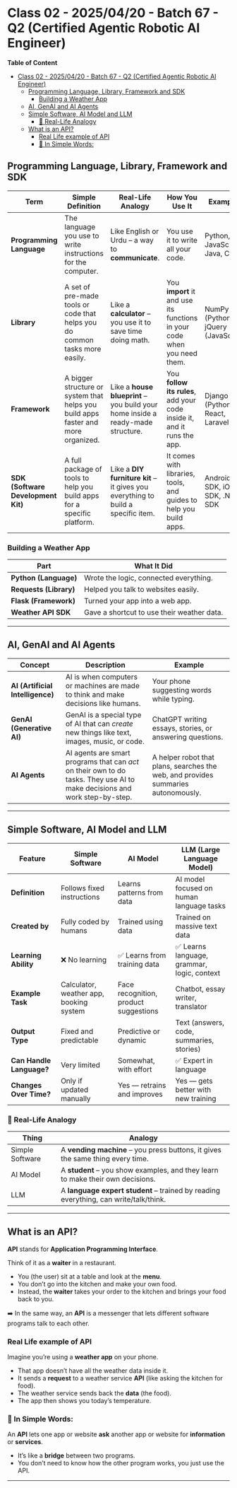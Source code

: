 # Class 02 - 2025/04/20 - Batch 67 - Q2 (Certified Agentic Robotic AI Engineer)

**Table of Content**
- [Class 02 - 2025/04/20 - Batch 67 - Q2 (Certified Agentic Robotic AI Engineer)](#class-02---20250420---batch-67---q2-certified-agentic-robotic-ai-engineer)
  - [Programming Language, Library, Framework and SDK](#programming-language-library-framework-and-sdk)
    - [Building a Weather App](#building-a-weather-app)
  - [AI, GenAI and AI Agents](#ai-genai-and-ai-agents)
  - [Simple Software, AI Model and LLM](#simple-software-ai-model-and-llm)
    - [🧠 Real-Life Analogy](#-real-life-analogy)
  - [What is an API?](#what-is-an-api)
    - [Real Life example of API](#real-life-example-of-api)
    - [🧠 In Simple Words:](#-in-simple-words)

## Programming Language, Library, Framework and SDK

| Term                               | Simple Definition                                                                 | Real-Life Analogy                                                                | How You Use It                                                           | Examples                            |
| ---------------------------------- | --------------------------------------------------------------------------------- | -------------------------------------------------------------------------------- | ------------------------------------------------------------------------ | ----------------------------------- |
| **Programming Language**           | The language you use to write instructions for the computer.                      | Like English or Urdu – a way to **communicate**.                                 | You use it to write all your code.                                       | Python, JavaScript, Java, C++       |
| **Library**                        | A set of pre-made tools or code that helps you do common tasks more easily.       | Like a **calculator** – you use it to save time doing math.                      | You **import** it and use its functions in your code when you need them. | NumPy (Python), jQuery (JavaScript) |
| **Framework**                      | A bigger structure or system that helps you build apps faster and more organized. | Like a **house blueprint** – you build your home inside a ready-made structure.  | You **follow its rules**, add your code inside it, and it runs the app.  | Django (Python), React, Laravel     |
| **SDK (Software Development Kit)** | A full package of tools to help you build apps for a specific platform.           | Like a **DIY furniture kit** – it gives you everything to build a specific item. | It comes with libraries, tools, and guides to help you build apps.       | Android SDK, iOS SDK, .NET SDK      |

### Building a Weather App

| Part                   | What It Did                                |
| ---------------------- | ------------------------------------------ |
| **Python (Language)**  | Wrote the logic, connected everything.     |
| **Requests (Library)** | Helped you talk to websites easily.        |
| **Flask (Framework)**  | Turned your app into a web app.            |
| **Weather API SDK**    | Gave a shortcut to use their weather data. |

---

## AI, GenAI and AI Agents

| **Concept**                      | **Description**                                                                                                            | **Example**                                                                       |
| -------------------------------- | -------------------------------------------------------------------------------------------------------------------------- | --------------------------------------------------------------------------------- |
| **AI (Artificial Intelligence)** | AI is when computers or machines are made to think and make decisions like humans.                                         | Your phone suggesting words while typing.                                         |
| **GenAI (Generative AI)**        | GenAI is a special type of AI that can _create_ new things like text, images, music, or code.                              | ChatGPT writing essays, stories, or answering questions.                          |
| **AI Agents**                    | AI agents are smart programs that can _act_ on their own to do tasks. They use AI to make decisions and work step-by-step. | A helper robot that plans, searches the web, and provides summaries autonomously. |

---

## Simple Software, AI Model and LLM

| Feature                  | Simple Software                         | AI Model                              | LLM (Large Language Model)                  |
| ------------------------ | --------------------------------------- | ------------------------------------- | ------------------------------------------- |
| **Definition**           | Follows fixed instructions              | Learns patterns from data             | AI model focused on human language tasks    |
| **Created by**           | Fully coded by humans                   | Trained using data                    | Trained on massive text data                |
| **Learning Ability**     | ❌ No learning                          | ✅ Learns from training data          | ✅ Learns language, grammar, logic, context |
| **Example Task**         | Calculator, weather app, booking system | Face recognition, product suggestions | Chatbot, essay writer, translator           |
| **Output Type**          | Fixed and predictable                   | Predictive or dynamic                 | Text (answers, code, summaries, stories)    |
| **Can Handle Language?** | Very limited                            | Somewhat, with effort                 | ✅ Expert in language                       |
| **Changes Over Time?**   | Only if updated manually                | Yes — retrains and improves           | Yes — gets better with new training         |

### 🧠 Real-Life Analogy

| Thing           | Analogy                                                                              |
| --------------- | ------------------------------------------------------------------------------------ |
| Simple Software | A **vending machine** – you press buttons, it gives the same thing every time.       |
| AI Model        | A **student** – you show examples, and they learn to make their own decisions.       |
| LLM             | A **language expert student** – trained by reading everything, can write/talk/think. |

---

## What is an API?

**API** stands for **Application Programming Interface**.

Think of it as a **waiter** in a restaurant.

- You (the user) sit at a table and look at the **menu**.
- You don’t go into the kitchen and make your own food.
- Instead, the **waiter** takes your order to the kitchen and brings your food back to you.

➡️ In the same way, an **API** is a messenger that lets different software programs talk to each other.

### Real Life example of API

Imagine you’re using a **weather app** on your phone.

- That app doesn’t have all the weather data inside it.
- It sends a **request** to a weather service **API** (like asking the kitchen for food).
- The weather service sends back the **data** (the food).
- The app then shows you today’s temperature.

### 🧠 In Simple Words:

An **API** lets one app or website **ask** another app or website for **information** or **services**.

- It’s like a **bridge** between two programs.
- You don’t need to know how the other program works, you just use the API.

---
